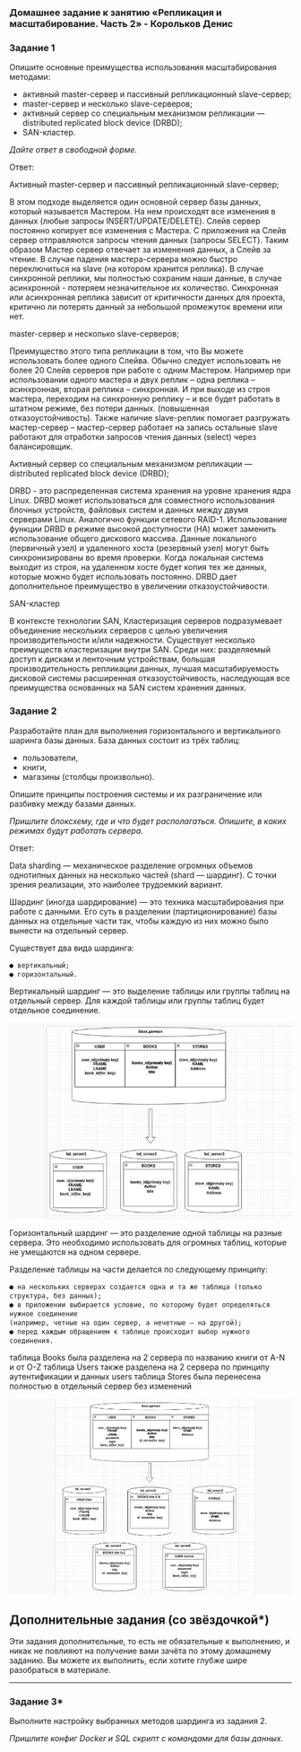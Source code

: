 ### Домашнее задание к занятию «Репликация и масштабирование. Часть 2» - Корольков Денис

### Задание 1

Опишите основные преимущества использования масштабирования методами:

- активный master-сервер и пассивный репликационный slave-сервер; 
- master-сервер и несколько slave-серверов;
- активный сервер со специальным механизмом репликации — distributed replicated block device (DRBD);
- SAN-кластер.

*Дайте ответ в свободной форме.*

Ответ:

Активный master-сервер и пассивный репликационный slave-сервер;

В этом подходе выделяется один основной сервер базы данных, который называется Мастером. На нем происходят все изменения в данных (любые запросы INSERT/UPDATE/DELETE). Слейв сервер постоянно копирует все изменения с Мастера. С приложения на Слейв сервер отправляются запросы чтения данных (запросы SELECT). Таким образом Мастер сервер отвечает за изменения данных, а Слейв за чтение.
В случае падения мастера-сервера можно быстро переключиться на slave (на котором хранится реплика). В случае синхронной реплики, мы полностью сохраним наши данные, в случае асинхронной - потеряем незначительное их количество. Синхронная или асинхронная реплика зависит от критичности данных для проекта, критично ли потерять данный за небольшой промежуток времени или нет.

master-сервер и несколько slave-серверов;

Преимущество этого типа репликации в том, что Вы можете использовать более одного Слейва. Обычно следует использовать не более 20 Слейв серверов при работе с одним Мастером. Например при использовании одного мастера и двух реплик – одна реплика – асинхронная, вторая реплика – синхронная. И при выходе из строя мастера, переходим на синхронную реплику – и все будет работать в штатном режиме, без потери данных. (повышенная отказоустойчивость). Также наличие slave-реплик помогает разгружать мастер-сервер – мастер-сервер работает на запись остальные slave работают для отработки запросов чтения данных (select) через балансировщик.

Активный сервер со специальным механизмом репликации — distributed replicated block device (DRBD);

DRBD - это распределенная система хранения на уровне хранения ядра Linux. DRBD может использоваться для совместного использования блочных устройств, файловых систем и данных между двумя серверами Linux. Аналогично функции сетевого RAID-1.
Использование функции DRBD в режиме высокой доступности (HA) может заменить использование общего дискового массива. Данные локального (первичный узел) и удаленного хоста (резервный узел) могут быть синхронизированы во время проверки. Когда локальная система выходит из строя, на удаленном хосте будет копия тех же данных, которые можно будет использовать постоянно.
DRBD дает дополнительное преимущество в увеличении отказоустойчивости.

SAN-кластер

В контексте технологии SAN, Кластеризация серверов подразумевает объединение нескольких серверов с целью увеличения производительности и/или надежности.
Существует несколько преимуществ кластеризации внутри SAN. Среди них: 
разделяемый доступ к дискам и ленточным устройствам,
большая производительность репликации данных, 
лучшая масштабируемость дисковой системы 
расширенная отказоустойчивость, наследующая все преимущества основанных на SAN систем хранения данных.


### Задание 2

Разработайте план для выполнения горизонтального и вертикального шаринга базы данных. База данных состоит из трёх таблиц: 

- пользователи, 
- книги, 
- магазины (столбцы произвольно). 

Опишите принципы построения системы и их разграничение или разбивку между базами данных.

*Пришлите блоксхему, где и что будет располагаться. Опишите, в каких режимах будут работать сервера.* 

Ответ:

Data sharding — механическое разделение огромных объемов однотипных данных на несколько частей (shard — шардинг). С точки зрения реализации, это наиболее трудоемкий вариант.

Шардинг (иногда шардирование) — это техника масштабирования при работе с данными. Его суть в разделении (партиционирование) базы данных на отдельные части так, чтобы каждую из них можно было вынести на отдельный сервер.

Существует два вида шардинга:
```
● вертикальный;
● горизонтальный.
```
Вертикальный шардинг — это выделение таблицы или группы таблиц на отдельный сервер.
Для каждой таблицы или группы таблиц будет отдельное соединение.

![screen1](https://github.com/KorolkovDenis/12.7-replsql2/blob/main/screenshots/screen1.jpg)

Горизонтальный шардинг — это разделение одной таблицы на разные сервера. Это необходимо использовать для огромных таблиц, которые не умещаются на одном сервере.

Разделение таблицы на части делается по следующему принципу:
```
● на нескольких серверах создается одна и та же таблица (только структура, без данных);
● в приложении выбирается условие, по которому будет определяться нужное соединение 
(например, четные на один сервер, а нечетные — на другой);
● перед каждым обращением к таблице происходит выбор нужного соединения.
```
таблица Books была разделена на 2 сервера по названию книги от A-N и от O-Z
таблица Users также разделена на 2 сервера по принципу аутентификации и данных users
таблица Stores была перенесена полностью в отдельный сервер без изменений

![screen2](https://github.com/KorolkovDenis/12.7-replsql2/blob/main/screenshots/screen2.jpg)

## Дополнительные задания (со звёздочкой*)
Эти задания дополнительные, то есть не обязательные к выполнению, и никак не повлияют на получение вами зачёта по этому домашнему заданию. Вы можете их выполнить, если хотите глубже шире разобраться в материале.

---
### Задание 3*

Выполните настройку выбранных методов шардинга из задания 2.

*Пришлите конфиг Docker и SQL скрипт с командами для базы данных*.
